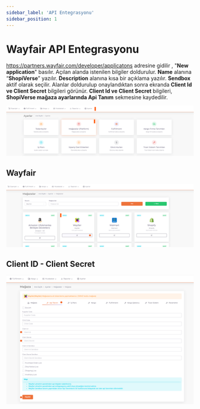 ```yaml
---
sidebar_label: 'API Entegrasyonu'
sidebar_position: 1
---
```





# Wayfair API Entegrasyonu

https://partners.wayfair.com/developer/applicatons adresine gidilir , "**New application**" basılır. Açılan alanda istenilen bilgiler doldurulur. **Name** alanına “**ShopiVerse**” yazılır. **Description** alanına kısa bir açıklama yazılır. **Sendbox** aktif olarak seçilir. Alanlar doldurulup onaylandıktan sonra ekranda **Client Id ve Client Secret** bilgileri görünür. **Client Id ve Client Secret** bilgileri, **ShopiVerse mağaza ayarlarında Api Tanım** sekmesine kaydedilir.

![ShopiVerseSetting](../wayfair/img/Wayfair.png)

## Wayfair

![ShopiVerseSettingShop](../wayfair/img/Wayfairshop.png)

## Client ID - Client Secret

![ShopiVerseSettingShopApi](../wayfair/img/Wayfairshopapi.png)

